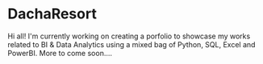 # DachaResort
Hi all!
I'm currently working on creating a porfolio to showcase my works related to BI & Data Analytics using a mixed bag of Python, SQL, Excel and PowerBI. More to come soon....
